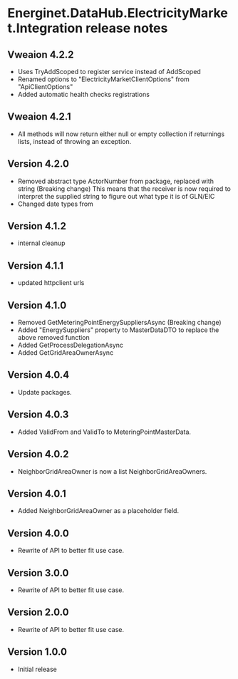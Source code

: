 # Energinet.DataHub.ElectricityMarket.Integration release notes

## Vweaion 4.2.2

- Uses TryAddScoped to register service instead of AddScoped
- Renamed options to "ElectricityMarketClientOptions" from "ApiClientOptions"
- Added automatic health checks registrations

## Vweaion 4.2.1

- All methods will now return either null or empty collection if returnings lists, instead of throwing an exception.

## Version 4.2.0

- Removed abstract type ActorNumber from package, replaced with string (Breaking change)
  This means that the receiver is now required to interpret the supplied string to figure out what type it is of GLN/EIC
- Changed date types from

## Version 4.1.2

- internal cleanup

## Version 4.1.1

- updated httpclient urls

## Version 4.1.0

- Removed GetMeteringPointEnergySuppliersAsync (Breaking change)
- Added "EnergySuppliers" property to MasterDataDTO to replace the above removed function
- Added GetProcessDelegationAsync
- Added GetGridAreaOwnerAsync

## Version 4.0.4

- Update packages.

## Version 4.0.3

- Added ValidFrom and ValidTo to MeteringPointMasterData.

## Version 4.0.2

- NeighborGridAreaOwner is now a list NeighborGridAreaOwners.

## Version 4.0.1

- Added NeighborGridAreaOwner as a placeholder field.

## Version 4.0.0

- Rewrite of API to better fit use case.

## Version 3.0.0

- Rewrite of API to better fit use case.

## Version 2.0.0

- Rewrite of API to better fit use case.

## Version 1.0.0

- Initial release
